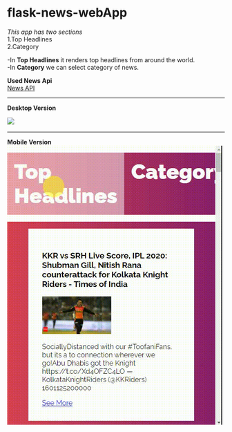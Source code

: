 # flask-news-webApp

*This app has two sections*         
1.Top Headlines    
2.Category    

-In **Top Headlines** it renders top headlines from around the world.   
-In **Category** we can select category of news.    


**Used News Api**    
[News API](https://newsapi.org/)


---

**Desktop Version**    



![](Images/1.gif)   

---

**Mobile Version**     
![](Images/2.gif)
